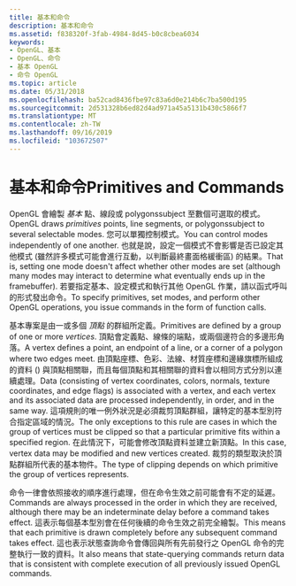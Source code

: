 ```yaml
---
title: 基本和命令
description: 基本和命令
ms.assetid: f838320f-3fab-4984-8d45-b0c8cbea6034
keywords:
- OpenGL、基本
- OpenGL、命令
- 基本 OpenGL
- 命令 OpenGL
ms.topic: article
ms.date: 05/31/2018
ms.openlocfilehash: ba52cad8436fbe97c83a6d0e214b6c7ba500d195
ms.sourcegitcommit: 2d531328b6ed82d4ad971a45a5131b430c5866f7
ms.translationtype: MT
ms.contentlocale: zh-TW
ms.lasthandoff: 09/16/2019
ms.locfileid: "103672507"
---
```

# <a name="primitives-and-commands"></a><span data-ttu-id="a0672-107">基本和命令</span><span class="sxs-lookup"><span data-stu-id="a0672-107">Primitives and Commands</span></span>

<span data-ttu-id="a0672-108">OpenGL 會繪製 *基本* 點、線段或 polygonssubject 至數個可選取的模式。</span><span class="sxs-lookup"><span data-stu-id="a0672-108">OpenGL draws *primitives* points, line segments, or polygonssubject to several selectable modes.</span></span> <span data-ttu-id="a0672-109">您可以單獨控制模式。</span><span class="sxs-lookup"><span data-stu-id="a0672-109">You can control modes independently of one another.</span></span> <span data-ttu-id="a0672-110">也就是說，設定一個模式不會影響是否已設定其他模式 (雖然許多模式可能會進行互動，以判斷最終畫面格緩衝區) 的結果。</span><span class="sxs-lookup"><span data-stu-id="a0672-110">That is, setting one mode doesn't affect whether other modes are set (although many modes may interact to determine what eventually ends up in the framebuffer).</span></span> <span data-ttu-id="a0672-111">若要指定基本、設定模式和執行其他 OpenGL 作業，請以函式呼叫的形式發出命令。</span><span class="sxs-lookup"><span data-stu-id="a0672-111">To specify primitives, set modes, and perform other OpenGL operations, you issue commands in the form of function calls.</span></span>

<span data-ttu-id="a0672-112">基本專案是由一或多個 *頂點* 的群組所定義。</span><span class="sxs-lookup"><span data-stu-id="a0672-112">Primitives are defined by a group of one or more *vertices*.</span></span> <span data-ttu-id="a0672-113">頂點會定義點、線條的端點，或兩個邊符合的多邊形角落。</span><span class="sxs-lookup"><span data-stu-id="a0672-113">A vertex defines a point, an endpoint of a line, or a corner of a polygon where two edges meet.</span></span> <span data-ttu-id="a0672-114">由頂點座標、色彩、法線、材質座標和邊緣旗標所組成的資料 () 與頂點相關聯，而且每個頂點和其相關聯的資料會以相同方式分別以連續處理。</span><span class="sxs-lookup"><span data-stu-id="a0672-114">Data (consisting of vertex coordinates, colors, normals, texture coordinates, and edge flags) is associated with a vertex, and each vertex and its associated data are processed independently, in order, and in the same way.</span></span> <span data-ttu-id="a0672-115">這項規則的唯一例外狀況是必須裁剪頂點群組，讓特定的基本型別符合指定區域的情況。</span><span class="sxs-lookup"><span data-stu-id="a0672-115">The only exceptions to this rule are cases in which the group of vertices must be clipped so that a particular primitive fits within a specified region.</span></span> <span data-ttu-id="a0672-116">在此情況下，可能會修改頂點資料並建立新頂點。</span><span class="sxs-lookup"><span data-stu-id="a0672-116">In this case, vertex data may be modified and new vertices created.</span></span> <span data-ttu-id="a0672-117">裁剪的類型取決於頂點群組所代表的基本物件。</span><span class="sxs-lookup"><span data-stu-id="a0672-117">The type of clipping depends on which primitive the group of vertices represents.</span></span>

<span data-ttu-id="a0672-118">命令一律會依照接收的順序進行處理，但在命令生效之前可能會有不定的延遲。</span><span class="sxs-lookup"><span data-stu-id="a0672-118">Commands are always processed in the order in which they are received, although there may be an indeterminate delay before a command takes effect.</span></span> <span data-ttu-id="a0672-119">這表示每個基本型別會在任何後續的命令生效之前完全繪製。</span><span class="sxs-lookup"><span data-stu-id="a0672-119">This means that each primitive is drawn completely before any subsequent command takes effect.</span></span> <span data-ttu-id="a0672-120">這也表示狀態查詢命令會傳回與所有先前發行之 OpenGL 命令的完整執行一致的資料。</span><span class="sxs-lookup"><span data-stu-id="a0672-120">It also means that state-querying commands return data that is consistent with complete execution of all previously issued OpenGL commands.</span></span>

 

 





